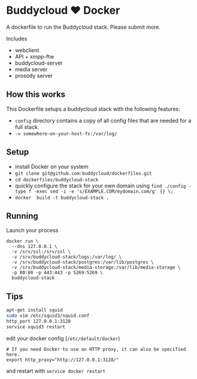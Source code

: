 Buddycloud ♥ Docker
===================

A dockerfile to run the Buddycloud stack. 
Please submit more.

Includes
* webclient
* API + xmpp-ftw
* buddycloud-server
* media server
* prosody server

## How this works

This Dockerfile setups a buddycloud stack with the following features:
* `config` directory contains a copy of all config files that are needed for a full stack.
* `-v somewhere-on-your-host-fs:/var/log/`

## Setup

* Install Docker on your system
* `git clone git@github.com:buddycloud/dockerfiles.git`
* `cd dockerfiles/buddycloud-stack`
* quickly configure the stack for your own domain using `find ./config -type f -exec sed -i -e 's/EXAMPLE.COM/mydomain.com/g' {} \;`
* `docker  build -t buddycloud-stack .`

## Running

Launch your process
```
docker run \
  --dns 127.0.0.1 \
  -v /srv/ssl:/srv/ssl \ 
  -v /srv/buddycloud-stack/logs:/var/log/ \ 
  -v /srv/buddycloud-stack/postgres:/var/lib/postgres \ 
  -v /srv/buddycloud-stack/media-storage:/var/lib/media-storage \ 
  -p 80:80 -p 443:443 -p 5269:5269 \ 
  buddycloud-stack
```

## Tips

```bash
apt-get install squid
sudo vim /etc/squid3/squid.conf
http_port 127.0.0.1:3128
service squid3 restart 
```

edit your docker config (`/etc/default/docker`)

```
# If you need Docker to use an HTTP proxy, it can also be specified here.
export http_proxy="http://127.0.0.1:3128/"
```

and restart with `service docker restart`
